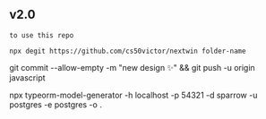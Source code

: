 ## v2.0

```
to use this repo

npx degit https://github.com/cs50victor/nextwin folder-name

```

git commit --allow-empty -m "new design ✨" && git push -u origin javascript

npx typeorm-model-generator -h localhost -p 54321 -d sparrow -u postgres -e postgres -o .
